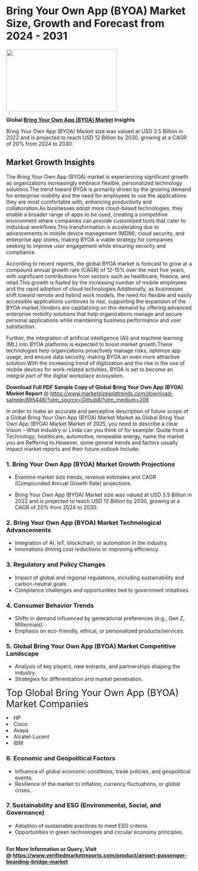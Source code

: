 <H1>Bring Your Own App (BYOA) Market Size, Growth and Forecast from 2024 - 2031</H1><img class="aligncenter size-medium wp-image-584254" src="https://thirdeyenews.in/wp-content/uploads/2024/09/Global-Market-Research-300x168.jpeg" alt="" width="300" height="168" /><p><strong>Global&nbsp;<a href="https://www.marketsizeandtrends.com/download-sample/895448/?utm_source=Github8j?utm_medium=206">Bring Your Own App (BYOA) Market</a> Insights</strong></p><p>Bring Your Own App (BYOA) Market size was valued at USD 3.5 Billion in 2022 and is projected to reach USD 12 Billion by 2030, growing at a CAGR of 20% from 2024 to 2030.</p><p><h2>Market Growth Insights</h2> <p>The Bring Your Own App (BYOA) market is experiencing significant growth as organizations increasingly embrace flexible, personalized technology solutions.The trend toward BYOA is primarily driven by the growing demand for enterprise mobility and the need for employees to use the applications they are most comfortable with, enhancing productivity and collaboration.As businesses adopt more cloud-based technologies, they enable a broader range of apps to be used, creating a competitive environment where companies can provide customized tools that cater to individual workflows.This transformation is accelerating due to advancements in mobile device management (MDM), cloud security, and enterprise app stores, making BYOA a viable strategy for companies seeking to improve user engagement while ensuring security and compliance.</p> <p>According to recent reports, the global BYOA market is forecast to grow at a compound annual growth rate (CAGR) of 12-15% over the next five years, with significant contributions from sectors such as healthcare, finance, and retail.This growth is fueled by the increasing number of mobile employees and the rapid adoption of cloud technologies.Additionally, as businesses shift toward remote and hybrid work models, the need for flexible and easily accessible applications continues to rise, supporting the expansion of the BYOA market.Vendors are capitalizing on this demand by offering advanced enterprise mobility solutions that help organizations manage and secure personal applications while maintaining business performance and user satisfaction.<p>Further, the integration of artificial intelligence (AI) and machine learning (ML) into BYOA platforms is expected to boost market growth.These technologies help organizations proactively manage risks, optimize app usage, and ensure data security, making BYOA an even more attractive solution.With the increasing trend of digitization and the rise in the use of mobile devices for work-related activities, BYOA is set to become an integral part of the digital workplace ecosystem.</p> <p><span class=""><strong>Download Full PDF Sample Copy of Global Bring Your Own App (BYOA) Market Report</strong> @ <a href="https://www.marketsizeandtrends.com/download-sample/895448/?utm_source=Github8j?utm_medium=206" target="_blank">https://www.marketsizeandtrends.com/download-sample/895448/?utm_source=Github8j?utm_medium=206</a></span></p><p>In order to make an accurate and perceptive description of future scope of a Global&nbsp;Bring Your Own App (BYOA) Market Market as Global&nbsp;Bring Your Own App (BYOA) Market Market of 2025, you need to describe a clear Vision &ndash; What Industry or Linda can you think of for example: Quote from a Technology, healthcare, automotive, renewable energy, name the market you are Reffering to.However, some general trends and factors usually impact market reports and their future outlook include:</p><h3>1.&nbsp;<strong>Bring Your Own App (BYOA) Market Growth Projections</strong></h3><ul><li>Examine market size trends, revenue estimates and CAGR (Compounded Annual Growth Rate) projections.</li><li><p>Bring Your Own App (BYOA) Market size was valued at USD 3.5 Billion in 2022 and is projected to reach USD 12 Billion by 2030, growing at a CAGR of 20% from 2024 to 2030.</p></li></ul><h3>2.&nbsp;<strong>Bring Your Own App (BYOA) Market Technological Advancements</strong></h3><ul><li>Integration of AI, IoT, blockchain, or automation in the industry.</li><li>Innovations driving cost reductions or improving efficiency.</li></ul><h3>3.&nbsp;<strong>Regulatory and Policy Changes</strong></h3><ul><li>Impact of global and regional regulations, including sustainability and carbon-neutral goals.</li><li>Compliance challenges and opportunities tied to government initiatives.</li></ul><h3>4.&nbsp;<strong>Consumer Behavior Trends</strong></h3><ul><li>Shifts in demand influenced by generational preferences (e.g., Gen Z, Millennials).</li><li>Emphasis on eco-friendly, ethical, or personalized products/services.</li></ul><h3>5.&nbsp;<strong>Global Bring Your Own App (BYOA) Market Competitive Landscape</strong></h3><ul><li>Analysis of key players, new entrants, and partnerships shaping the industry.</li><li>Strategies for differentiation and market penetration.</li></ul><p data-pm-slice="1 1 []"><span style="color: inherit; font-family: inherit; font-size: 25px;">Top Global Bring Your Own App (BYOA) Market Companies</span></p><div class="" data-test-id=""><p><li>HP</li><li> Cisco</li><li> Avaya</li><li> Alcatel-Lucent</li><li> IBM</li></p></div><h3>6.&nbsp;<strong>Economic and Geopolitical Factors</strong></h3><ul><li>Influence of global economic conditions, trade policies, and geopolitical events.</li><li>Resilience of the market to inflation, currency fluctuations, or global crises.</li></ul><h3>7.&nbsp;<strong>Sustainability and ESG (Environmental, Social, and Governance)</strong></h3><ul><li>Adoption of sustainable practices to meet ESG criteria.</li><li>Opportunities in green technologies and circular economy principles.</li></ul><h2><strong style="font-size: 14px;">For More Information or Query, Visit @&nbsp;</strong><a style="background-color: #ffffff; font-size: 14px;" href="https://www.marketsizeandtrends.com/report/bring-your-own-app-byoa-market/" target="_blank">https://www.verifiedmarketreports.com/product/airport-passenger-boarding-bridge-market</a></h2>
